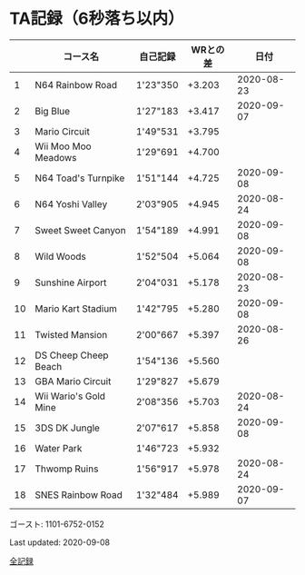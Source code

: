 # TA記録（6秒落ち以内）

||コース名|自己記録|WRとの差|日付
|--|--|--|--|--|
|1|N64 Rainbow Road|1'23"350|+3.203|2020-08-23|
|2|Big Blue|1'27"183|+3.417|2020-09-07|
|3|Mario Circuit|1'49"531|+3.795||
|4|Wii Moo Moo Meadows|1'29"691|+4.700||
|5|N64 Toad's Turnpike|1'51"144|+4.725|2020-09-08|
|6|N64 Yoshi Valley|2'03"905|+4.945|2020-08-24|
|7|Sweet Sweet Canyon|1'54"189|+4.991|2020-09-08|
|8|Wild Woods|1'52"504|+5.064|2020-09-08|
|9|Sunshine Airport|2'04"031|+5.178|2020-08-23|
|10|Mario Kart Stadium|1'42"795|+5.280|2020-09-08|
|11|Twisted Mansion|2'00"667|+5.397|2020-08-26|
|12|DS Cheep Cheep Beach|1'54"136|+5.560||
|13|GBA Mario Circuit|1'29"827|+5.679||
|14|Wii Wario's Gold Mine|2'08"356|+5.703|2020-08-24|
|15|3DS DK Jungle|2'07"617|+5.858|2020-09-08|
|16|Water Park|1'46"723|+5.932||
|17|Thwomp Ruins|1'56"917|+5.978|2020-08-24|
|18|SNES Rainbow Road|1'32"484|+5.989|2020-09-07|

ゴースト: 1101-6752-0152

Last updated: 2020-09-08

[全記録](https://github.com/xuzijian629/xuzijian629/blob/master/ALL.md)